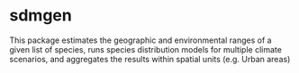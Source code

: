# sdmgen
This package estimates the geographic and environmental ranges of a given list of species, 
runs species distribution models for multiple climate scenarios, and aggregates the results within spatial units (e.g. Urban areas)
